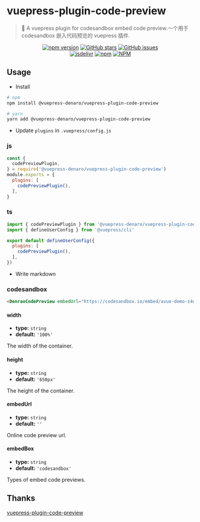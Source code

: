 # vuepress-plugin-code-preview

> :tada: A vuepress plugin for codesandbox embed code preview.一个用于 codesandbox 嵌入代码预览的 vuepress 插件.

<p align="center">
  <a href="https://www.npmjs.com/package/@vuepress-denaro/vuepress-plugin-code-preview" target="_blank"><img alt="npm version" src="https://img.shields.io/npm/v/@vuepress-denaro/vuepress-plugin-code-preview"></a>
  <a href="https://github.com/denaro-org/vuepress-theme-denaro/stargazers" target="_blank"><img alt="GitHub stars" src="https://img.shields.io/github/stars/denaro-org/v-charts2"></a>
  <a href="https://github.com/denaro-org/vuepress-theme-denaro/issues" target="_blank"><img alt="GitHub issues" src="https://img.shields.io/github/issues/denaro-org/v-charts2"></a>
  <br />
  <a href="https://www.jsdelivr.com/package/npm/@vuepress-denaro/vuepress-plugin-code-preview" target="_blank"><img alt="jsdelivr" src="https://data.jsdelivr.com/v1/package/npm/@vuepress-denaro/vuepress-plugin-code-preview/badge"></a>
  <a href="https://www.npmjs.com/package/@vuepress-denaro/vuepress-plugin-code-preview" target="_blank"><img alt="npm" src="https://img.shields.io/node/v/@vuepress-denaro/vuepress-plugin-code-preview"></a>
  <a href="https://github.com/denaro-org/vuepress-theme-denaro/blob/main/LICENSE" target="_blank"><img alt="NPM" src="https://img.shields.io/npm/l/@vuepress-denaro/vuepress-plugin-code-preview"></a>
</p>

## Usage

- Install

```bash
# npm
npm install @vuepress-denaro/vuepress-plugin-code-preview

# yarn
yarn add @vuepress-denaro/vuepress-plugin-code-preview
```

- Update `plugins` in `.vuepress/config.js`

### js

```javascript
const {
  codePreviewPlugin,
} = require('@vuepress-denaro/vuepress-plugin-code-preview')
module.exports = {
  plugins: [
    codePreviewPlugin(),
  ],
}
```

### ts

```javascript
import { codePreviewPlugin } from '@vuepress-denaro/vuepress-plugin-code-preview'
import { defineUserConfig } from '@vuepress/cli'

export default defineUserConfig({
  plugins: [
    codePreviewPlugin(),
  ],
})
```

- Write markdown

### codesandbox

```markdown
<DenraoCodePreview embedUrl="https://codesandbox.io/embed/avue-demo-z4uje?autoresize=1&fontsize=14&hidenavigation=1&theme=dark&view=preview" />
```

#### width

- **type:** `string`
- **default:** `'100%'`

The width of the container.

#### height

- **type:** `string`
- **default:** `'650px'`

The height of the container.

#### embedUrl

- **type:** `string`
- **default:** `''`

Online code preview url.

#### embedBox

- **type:** `string`
- **default:** `'codesandbox'`

Types of embed code previews.

## Thanks

[vuepress-plugin-code-preview](https://github.com/vxhly/vuepress-plugin-code-preview)
